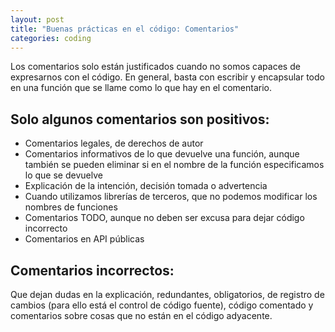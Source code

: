 ```yaml
---
layout: post
title: "Buenas prácticas en el código: Comentarios"
categories: coding
---
```

Los comentarios solo están justificados cuando no somos capaces de expresarnos con el código. En general,<!--more--> basta con escribir y encapsular todo en una función que se llame como lo que hay en el comentario.
## Solo algunos comentarios son positivos:
- Comentarios legales, de derechos de autor
- Comentarios informativos de lo que devuelve una función, aunque también se pueden eliminar si en el nombre de la función especificamos lo que se devuelve
- Explicación de la intención, decisión tomada o advertencia
- Cuando utilizamos librerías de terceros, que no podemos modificar los nombres de funciones
- Comentarios TODO, aunque no deben ser excusa para dejar código incorrecto
- Comentarios en API públicas
## Comentarios incorrectos: 
Que dejan dudas en la explicación, redundantes, obligatorios, de registro de cambios (para ello está el control de código fuente), código comentado y comentarios sobre cosas que no están en el código adyacente.